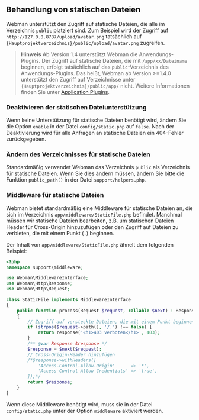 ## Behandlung von statischen Dateien
Webman unterstützt den Zugriff auf statische Dateien, die alle im Verzeichnis `public` platziert sind. Zum Beispiel wird der Zugriff auf `http://127.0.0.8787/upload/avatar.png` tatsächlich auf `{Hauptprojektverzeichnis}/public/upload/avatar.png` zugreifen.

> **Hinweis**
> Ab Version 1.4 unterstützt Webman die Anwendungs-Plugins. Der Zugriff auf statische Dateien, die mit `/app/xx/Dateiname` beginnen, erfolgt tatsächlich auf das `public`-Verzeichnis des Anwendungs-Plugins. Das heißt, Webman ab Version >=1.4.0 unterstützt den Zugriff auf Verzeichnisse unter `{Hauptprojektverzeichnis}/public/app/` nicht.
> Weitere Informationen finden Sie unter [Application Plugins](./plugin/app.md).

### Deaktivieren der statischen Dateiunterstützung
Wenn keine Unterstützung für statische Dateien benötigt wird, ändern Sie die Option `enable` in der Datei `config/static.php` auf `false`. Nach der Deaktivierung wird für alle Anfragen an statische Dateien ein 404-Fehler zurückgegeben.

### Ändern des Verzeichnisses für statische Dateien
Standardmäßig verwendet Webman das Verzeichnis `public` als Verzeichnis für statische Dateien. Wenn Sie dies ändern müssen, ändern Sie bitte die Funktion `public_path()` in der Datei `support/helpers.php`.

### Middleware für statische Dateien
Webman bietet standardmäßig eine Middleware für statische Dateien an, die sich im Verzeichnis `app/middleware/StaticFile.php` befindet.
Manchmal müssen wir statische Dateien bearbeiten, z.B. um statischen Dateien Header für Cross-Origin hinzuzufügen oder den Zugriff auf Dateien zu verbieten, die mit einem Punkt (`.`) beginnen.

Der Inhalt von `app/middleware/StaticFile.php` ähnelt dem folgenden Beispiel:
```php
<?php
namespace support\middleware;

use Webman\MiddlewareInterface;
use Webman\Http\Response;
use Webman\Http\Request;

class StaticFile implements MiddlewareInterface
{
    public function process(Request $request, callable $next) : Response
    {
        // Zugriff auf versteckte Dateien, die mit einem Punkt beginnen, verbieten
        if (strpos($request->path(), '/.') !== false) {
            return response('<h1>403 verboten</h1>', 403);
        }
        /** @var Response $response */
        $response = $next($request);
        // Cross-Origin-Header hinzufügen
        /*$response->withHeaders([
            'Access-Control-Allow-Origin'      => '*',
            'Access-Control-Allow-Credentials' => 'true',
        ]);*/
        return $response;
    }
}
```
Wenn diese Middleware benötigt wird, muss sie in der Datei `config/static.php` unter der Option `middleware` aktiviert werden.

